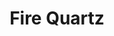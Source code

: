 ---
templateKey: blog-post
featuredpost: false
featuredimage: /assets/Fire_Quartz.png
title: Fire Quartz
description: Mineral|Forage
testfield: 164
---
